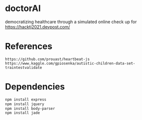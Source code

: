 # doctorAI
democratizing healthcare through a simulated online check up for https://hacktj2021.devpost.com/

# References  

```
https://github.com/prouast/heartbeat-js 
https://www.kaggle.com/gpiosenka/autistic-children-data-set-traintestvalidate 
```

# Dependencies
```bash
npm install express
npm install jquery
npm install body-parser
npm install jade
```
